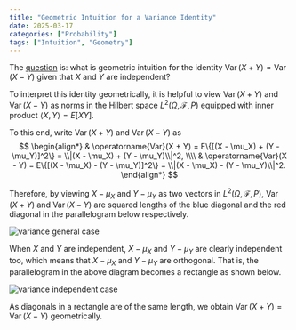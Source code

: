 ```yaml
---
title: "Geometric Intuition for a Variance Identity"
date: 2025-03-17
categories: ["Probability"]
tags: ["Intuition", "Geometry"]
---
```


The [question](https://stats.stackexchange.com/questions/662731/geometric-intuition-for-the-identity-operatornamevarx-y-operatorname) is: what is geometric intuition for the identity $\operatorname{Var}(X + Y) = \operatorname{Var}(X - Y)$ given that $X$ and $Y$ are independent?

To interpret this identity geometrically, it is helpful to view $\operatorname{Var}(X + Y)$ and $\operatorname{Var}(X - Y)$ as norms in the Hilbert space $L^2(\Omega, \mathscr{F}, P)$ equipped with inner product $\langle X, Y \rangle = E[XY]$. 

To this end, write $\operatorname{Var}(X + Y)$ and $\operatorname{Var}(X - Y)$ as 
$$
\begin{align*}
& \operatorname{Var}(X + Y) = 
 E\{[(X - \mu_X) + (Y - \mu_Y)]^2\} = \\|(X - \mu_X) + (Y - \mu_Y)\\|^2, \\\\
& \operatorname{Var}(X - Y) = 
 E\{[(X - \mu_X) - (Y - \mu_Y)]^2\} = \\|(X - \mu_X) - (Y - \mu_Y)\\|^2.
\end{align*}
$$

Therefore, by viewing $X - \mu_X$ and $Y - \mu_Y$ as two vectors in $L^2(\Omega, \mathscr{F}, P)$, $\operatorname{Var}(X + Y)$ and $\operatorname{Var}(X - Y)$ are squared lengths of the blue diagonal and the red diagonal in the parallelogram below respectively.

![variance general case](/ZX_BLOG/images/2025/var_general.png)

When $X$ and $Y$ are independent, $X - \mu_X$ and $Y - \mu_Y$ are clearly independent too, which means that $X - \mu_X$ and $Y - \mu_Y$ are orthogonal. That is, the parallelogram in the above diagram becomes a rectangle as shown below.

![variance independent case](/ZX_BLOG/images/2025/var_independent.png)

As diagonals in a rectangle are of the same length, we obtain $\operatorname{Var}(X + Y) = \operatorname{Var}(X - Y)$ geometrically. 
